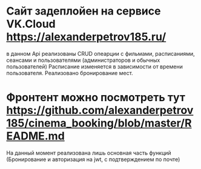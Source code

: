 # Сайт задеплойен на сервисе VK.Cloud https://alexanderpetrov185.ru/
в данном Api реализованы CRUD опеарции с фильмами, расписаниями, сеансами и пользователями (администраторов и обычных пользователей)
Расписание изменяется в зависимости от времени пользователя. 
Реализовано бронирование мест.

# Фронтент можно посмотреть тут https://github.com/alexanderpetrov185/cinema_booking/blob/master/README.md
На данный момент реализована лишь основная часть функций (Бронирование и авторизация на jwt, с подтверждением по почте)

